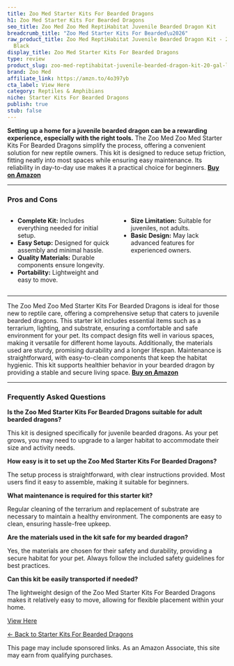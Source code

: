 ```yaml
---
title: Zoo Med Starter Kits For Bearded Dragons
h1: Zoo Med Starter Kits For Bearded Dragons
seo_title: Zoo Med Zoo Med ReptiHabitat Juvenile Bearded Dragon Kit
breadcrumb_title: "Zoo Med Starter Kits For Bearded\u2026"
raw_product_title: Zoo Med ReptiHabitat Juvenile Bearded Dragon Kit - 20 gal Long,
  Black
display_title: Zoo Med Starter Kits For Bearded Dragons
type: review
product_slug: zoo-med-reptihabitat-juvenile-bearded-dragon-kit-20-gal-long-black
brand: Zoo Med
affiliate_link: https://amzn.to/4o397yb
cta_label: View Here
category: Reptiles & Amphibians
niche: Starter Kits For Bearded Dragons
publish: true
stub: false
---
```


<div id="intro" class="full-width">
  <p><strong>Setting up a home for a juvenile bearded dragon can be a rewarding experience, especially with the right tools.</strong> The Zoo Med Zoo Med Starter Kits For Bearded Dragons simplify the process, offering a convenient solution for new reptile owners. This kit is designed to reduce setup friction, fitting neatly into most spaces while ensuring easy maintenance. Its reliability in day-to-day use makes it a practical choice for beginners. <a href="https://amzn.to/4o397yb" rel="nofollow sponsored noopener" target="_blank"><strong>Buy on Amazon</strong></a></p>
</div>

<hr />
<h3 id="pros-cons">Pros and Cons</h3>
<div class="pc-grid" style="display:grid;grid-template-columns:1fr 1fr;gap:16px;">
  <ul>
    <li><strong>Complete Kit:</strong> Includes everything needed for initial setup.</li>
    <li><strong>Easy Setup:</strong> Designed for quick assembly and minimal hassle.</li>
    <li><strong>Quality Materials:</strong> Durable components ensure longevity.</li>
    <li><strong>Portability:</strong> Lightweight and easy to move.</li>
  </ul>
  <ul>
    <li><strong>Size Limitation:</strong> Suitable for juveniles, not adults.</li>
    <li><strong>Basic Design:</strong> May lack advanced features for experienced owners.</li>
  </ul>
</div>
<hr />

<div class="full-width">
  <p>The Zoo Med Zoo Med Starter Kits For Bearded Dragons is ideal for those new to reptile care, offering a comprehensive setup that caters to juvenile bearded dragons. This starter kit includes essential items such as a terrarium, lighting, and substrate, ensuring a comfortable and safe environment for your pet. Its compact design fits well in various spaces, making it versatile for different home layouts. Additionally, the materials used are sturdy, promising durability and a longer lifespan. Maintenance is straightforward, with easy-to-clean components that keep the habitat hygienic. This kit supports healthier behavior in your bearded dragon by providing a stable and secure living space. <a href="https://amzn.to/4o397yb" rel="nofollow sponsored noopener" target="_blank"><strong>Buy on Amazon</strong></a></p>
</div>

<hr />
<h3 id="faqs">Frequently Asked Questions</h3>

<p><strong>Is the Zoo Med Starter Kits For Bearded Dragons suitable for adult bearded dragons?</strong></p>
<p>This kit is designed specifically for juvenile bearded dragons. As your pet grows, you may need to upgrade to a larger habitat to accommodate their size and activity needs.</p>

<p><strong>How easy is it to set up the Zoo Med Starter Kits For Bearded Dragons?</strong></p>
<p>The setup process is straightforward, with clear instructions provided. Most users find it easy to assemble, making it suitable for beginners.</p>

<p><strong>What maintenance is required for this starter kit?</strong></p>
<p>Regular cleaning of the terrarium and replacement of substrate are necessary to maintain a healthy environment. The components are easy to clean, ensuring hassle-free upkeep.</p>

<p><strong>Are the materials used in the kit safe for my bearded dragon?</strong></p>
<p>Yes, the materials are chosen for their safety and durability, providing a secure habitat for your pet. Always follow the included safety guidelines for best practices.</p>

<p><strong>Can this kit be easily transported if needed?</strong></p>
<p>The lightweight design of the Zoo Med Starter Kits For Bearded Dragons makes it relatively easy to move, allowing for flexible placement within your home.</p>
<p><a class="btn" href="https://amzn.to/4o397yb" target="_blank" rel="nofollow sponsored noopener">View Here</a></p>
<p><a href="/roundups/reptiles-amphibians/starter-kits-for-bearded-dragons/">← Back to Starter Kits For Bearded Dragons</a></p>
<aside class="disclosure">This page may include sponsored links. As an Amazon Associate, this site may earn from qualifying purchases.</aside>
